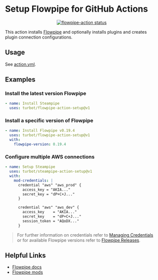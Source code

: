 # Setup Flowpipe for GitHub Actions

<p align="center">
  <a href="https://github.com/turbot/flowpipe-action-setup/actions"><img alt="flowpipe-action status" src="https://github.com/turbot/flowpipe-action-setup/workflows/units-test/badge.svg"></a>
</p>

This action installs [Flowpipe](https://github.com/turbot/flowpipe/) and optionally installs plugins and creates plugin connection configurations.

## Usage

See [action.yml](action.yml).

## Examples

### Install the latest version Flowpipe

```yaml
- name: Install Steampipe
  uses: turbot/flowpipe-action-setup@v1
```

### Install a specific version of Flowpipe

```yaml
- name: Install Flowpipe v0.19.4
  uses: turbot/flowpipe-action-setup@v1
  with:
    flowpipe-version: 0.19.4
```

### Configure multiple AWS connections

```yaml
- name: Setup Steampipe
  uses: turbot/steampipe-action-setup@v1
  with:
    mod-credentials: |
      credential "aws" "aws_prod" {
        access_key = "AKIA..."
        secret_key = "dP+C+J..."
      }

      credential "aws" "aws_dev" {
        access_key    = "AKIA..."
        secret_key    = "dP+C+J..."
        session_token = "AQoDX..."
      }
```
> For further information on credentials refer to [Managing Credentials](https://flowpipe.io/docs/run/credentials) or for available Flowpipe versions refer to [Flowpipe Releases](https://github.com/turbot/flowpipe/releases).

## Helpful Links

- [Flowpipe docs](https://flowpipe.io/docs)
- [Flowpipe mods](https://hub.flowpipe.io/)
